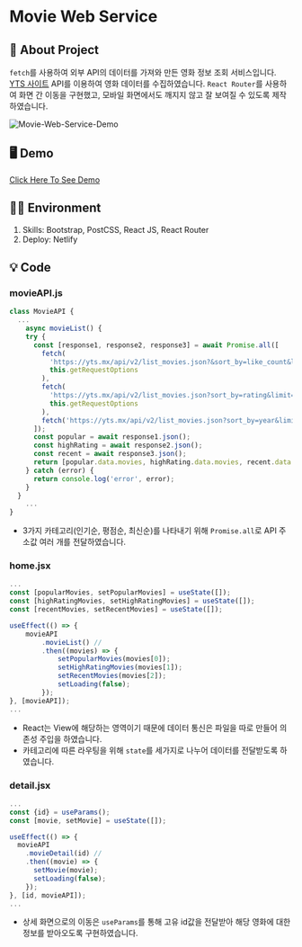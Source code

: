 # Movie Web Service

## 📝 About Project

`fetch`를 사용하여 외부 API의 데이터를 가져와 만든 영화 정보 조회 서비스입니다. [YTS 사이트](https://yts.mx/api) API를 이용하여 영화 데이터를 수집하였습니다. `React Router`를 사용하여 화면 간 이동을 구현했고, 모바일 화면에서도 깨지지 않고 잘 보여질 수 있도록 제작하였습니다.

![Movie-Web-Service-Demo](https://user-images.githubusercontent.com/87454393/192266988-0b14a1c1-5788-4135-ad87-546065f4e6fb.gif)

## 🖥 Demo

[Click Here To See Demo](https://movie-web-service.netlify.app/)

## 👩‍💻 Environment

1. Skills: Bootstrap, PostCSS, React JS, React Router
2. Deploy: Netlify

## 💡 Code

### movieAPI.js

```javascript
class MovieAPI {
  ...
	async movieList() {
    try {
      const [response1, response2, response3] = await Promise.all([
        fetch(
          'https://yts.mx/api/v2/list_movies.json?&sort_by=like_count&limit=7',
          this.getRequestOptions
        ),
        fetch(
          'https://yts.mx/api/v2/list_movies.json?sort_by=rating&limit=7',
          this.getRequestOptions
        ),
        fetch('https://yts.mx/api/v2/list_movies.json?sort_by=year&limit=7'),
      ]);
      const popular = await response1.json();
      const highRating = await response2.json();
      const recent = await response3.json();
      return [popular.data.movies, highRating.data.movies, recent.data.movies];
    } catch (error) {
      return console.log('error', error);
    }
  }
	...
}
```

- 3가지 카테고리(인기순, 평점순, 최신순)를 나타내기 위해 `Promise.all`로 API 주소값 여러 개를 전달하였습니다.

### home.jsx

```javascript
...
const [popularMovies, setPopularMovies] = useState([]);
const [highRatingMovies, setHighRatingMovies] = useState([]);
const [recentMovies, setRecentMovies] = useState([]);

useEffect(() => {
	movieAPI
		.movieList() //
		.then((movies) => {
			setPopularMovies(movies[0]);
			setHighRatingMovies(movies[1]);
			setRecentMovies(movies[2]);
			setLoading(false);
		});
}, [movieAPI]);
...
```

- React는 View에 해당하는 영역이기 때문에 데이터 통신은 파일을 따로 만들어 의존성 주입을 하였습니다.
- 카테고리에 따른 라우팅을 위해 `state`를 세가지로 나누어 데이터를 전달받도록 하였습니다.

### detail.jsx

```javascript
...
const {id} = useParams();
const [movie, setMovie] = useState([]);

useEffect(() => {
  movieAPI
    .movieDetail(id) //
    .then((movie) => {
      setMovie(movie);
      setLoading(false);
    });
}, [id, movieAPI]);
...
```

- 상세 화면으로의 이동은 `useParams`를 통해 고유 id값을 전달받아 해당 영화에 대한 정보를 받아오도록 구현하였습니다.
